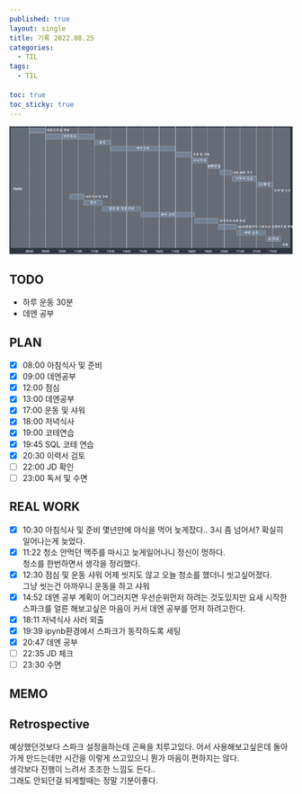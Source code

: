 ```yaml
---
published: true
layout: single
title: 기록 2022.08.25
categories:
  - TIL
tags:
  - TIL

toc: true
toc_sticky: true
---
```

![](https://raw.githubusercontent.com/Cloudblack/Forpicture/image//img/20220825223948.png)

## TODO
- 하루 운동 30분
- 데엔 공부

## PLAN
- [x] 08:00 아침식사 및 준비
- [x] 09:00 데엔공부
- [x] 12:00 점심
- [x] 13:00 데엔공부
- [x] 17:00 운동 및 샤워
- [x] 18:00 저녁식사
- [x] 19:00 코테연습
- [x] 19:45 SQL 코테 연습
- [x] 20:30 이력서 검토
- [ ] 22:00 JD 확인
- [ ] 23:00 독서 및 수면

## REAL WORK
- [x] 10:30 아침식사 및 준비
      몇년만에 야식을 먹어 늦게잤다.. 3시 좀 넘어서? 확실히 일어나는게 늦었다.
- [x] 11:22 청소
      안먹던 맥주를 마시고 늦게일어나니 정신이 멍하다.  
      청소를 한번하면서 생각을 정리했다.
- [x] 12:30 점심 및 운동 샤워
      어제 씻지도 않고 오늘 청소를 했더니 씻고싶어졌다.  
      그냥 씻는건 아까우니 운동을 하고 샤워      
- [x] 14:52 데엔 공부
      계획이 어그러지면 우선순위먼저 하려는 것도있지만 요새 시작한 스파크를 얼른 해보고싶은 마음이 커서 데엔 공부를 먼저 하려고한다.   
- [x] 18:11 저녁식사 사러 외출
- [x] 19:39 ipynb환경에서 스파크가 동작하도록 세팅
- [x] 20:47 데엔 공부
- [ ] 22:35 JD 체크
- [ ] 23:30 수면

## MEMO


## Retrospective

예상했던것보다 스파크 설정을하는데 곤욕을 치루고있다. 
어서 사용해보고싶은데 돌아가게 만드는데만 시간을 이렇게 쓰고있으니 뭔가 마음이 편하지는 않다.  
생각보다 진행이 느려서 초조한 느낌도 든다..  
그래도 안되던걸 되게할때는 정말 기분이좋다.  

